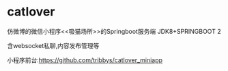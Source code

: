# catlover
仿微博的微信小程序&lt;&lt;吸猫场所>>的Springboot服务端 JDK8+SPRINGBOOT 2

含websocket私聊,内容发布管理等

小程序前台:https://github.com/tribbys/catlover_miniapp


